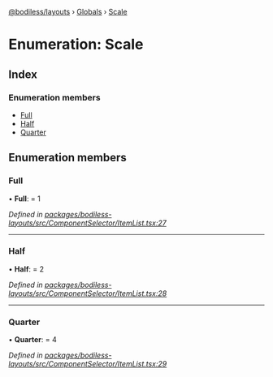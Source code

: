 [@bodiless/layouts](../README.md) › [Globals](../globals.md) › [Scale](scale.md)

# Enumeration: Scale

## Index

### Enumeration members

* [Full](scale.md#full)
* [Half](scale.md#half)
* [Quarter](scale.md#quarter)

## Enumeration members

###  Full

• **Full**: = 1

*Defined in [packages/bodiless-layouts/src/ComponentSelector/ItemList.tsx:27](https://github.com/johnsonandjohnson/Bodiless-JS/blob/1d771ebf/packages/bodiless-layouts/src/ComponentSelector/ItemList.tsx#L27)*

___

###  Half

• **Half**: = 2

*Defined in [packages/bodiless-layouts/src/ComponentSelector/ItemList.tsx:28](https://github.com/johnsonandjohnson/Bodiless-JS/blob/1d771ebf/packages/bodiless-layouts/src/ComponentSelector/ItemList.tsx#L28)*

___

###  Quarter

• **Quarter**: = 4

*Defined in [packages/bodiless-layouts/src/ComponentSelector/ItemList.tsx:29](https://github.com/johnsonandjohnson/Bodiless-JS/blob/1d771ebf/packages/bodiless-layouts/src/ComponentSelector/ItemList.tsx#L29)*
